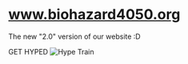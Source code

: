 # www.biohazard4050.org

The new "2.0" version of our website :D

GET HYPED
![Hype Train](http://giant.gfycat.com/GoodTheseHypsilophodon.gif)

